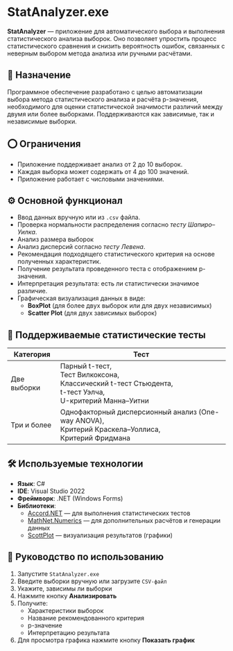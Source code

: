 # StatAnalyzer.exe

**StatAnalyzer** — приложение для автоматического выбора и выполнения статистического анализа выборок. Оно позволяет упростить процесс статистического сравнения и снизить вероятность ошибок, связанных с неверным выбором метода анализа или ручными расчётами.

## 📌 Назначение

Программное обеспечение разработано с целью автоматизации выбора метода статистического анализа и расчёта p-значения, необходимого для оценки статистической значимости различий между двумя или более выборками. Поддерживаются как зависимые, так и независимые выборки.

## ⭕ Ограничения

- Приложение поддерживает анализ от 2 до 10 выборок.
- Каждая выборка может содержать от 4 до 100 значений.
- Приложение работает с числовыми значениями.

## ⚙️ Основной функционал

- Ввод данных вручную или из `.csv` файла.
- Проверка нормальности распределения согласно *тесту Шапиро–Уилка*.
- Анализ размера выборок
- Анализ дисперсий согласно *тесту Левена*.
- Рекомендация подходящего статистического критерия на основе полученных характеристик.
- Получение результата проведенного теста с отображением p-значения.
- Интерпретация результата: есть ли статистически значимое различие.
- Графическая визуализация данных в виде:
    - **BoxPlot** (для более двух выборок или для двух независимых)
    - **Scatter Plot** (для двух зависимых выборок)

## 🧪 Поддерживаемые статистические тесты

| Категория   | Тест                                                                                                            |
| ----------- | --------------------------------------------------------------------------------------------------------------- |
| Две выборки | Парный t-тест,<br>Тест Вилкоксона,<br>Классический t-тест Стьюдента,<br>t-тест Уэлча,<br>U-критерий Манна–Уитни |
| Три и более | Однофакторный дисперсионный анализ (One-way ANOVA),<br>Критерий Краскела–Уоллиса,<br>Критерий Фридмана          |

## 🛠 Используемые технологии

- **Язык**: C#
- **IDE**: Visual Studio 2022
- **Фреймворк**: .NET (Windows Forms)
- **Библиотеки**:
    - [Accord.NET](http://accord-framework.net/) — для выполнения статистических тестов
    - [MathNet.Numerics](https://numerics.mathdotnet.com/) — для дополнительных расчётов и генерации данных
    - [ScottPlot](https://scottplot.net/) — визуализация результатов (графики)

## 📁 Руководство по использованию

1. Запустите `StatAnalyzer.exe`
2. Введите выборки вручную или загрузите `CSV-файл`
3. Укажите, зависимы ли выборки
4. Нажмите кнопку **Анализировать**
5. Получите:
    - Характеристики выборок
    - Название рекомендованного критерия
    - p-значение
    - Интерпретацию результата
6. Для просмотра графика нажмите кнопку **Показать график**
